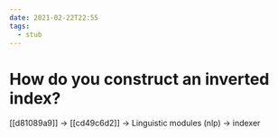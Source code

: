 ```yaml
---
date: 2021-02-22T22:55
tags: 
  - stub
---
```


# How do you construct an inverted index?

[[d81089a9]] -> [[cd49c6d2]] -> Linguistic modules (nlp) -> indexer

